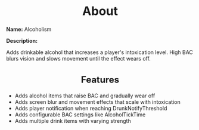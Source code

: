 <h1 style="text-align:center; font-size:2rem; font-weight:bold;">About</h1>

**Name:**
Alcoholism

**Description:**

Adds drinkable alcohol that increases a player's intoxication level. High BAC blurs vision and slows movement until the effect wears off.

<h2 style="text-align:center; font-size:1.5rem; font-weight:bold;">Features</h2>

- Adds alcohol items that raise BAC and gradually wear off
- Adds screen blur and movement effects that scale with intoxication
- Adds player notification when reaching DrunkNotifyThreshold
- Adds configurable BAC settings like AlcoholTickTime
- Adds multiple drink items with varying strength

